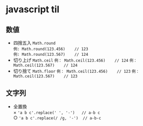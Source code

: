 # javascript til
## 数値
  - 四捨五入
    `Math.round`  
    `例: Math.round(123.456)    // 123`  
    `例: Math.round(123.567)    // 124`
  - 切り上げ
    `Math.ceil`
    `例： Math.ceil(123.456)    // 124`
    `例： Math.ceil(123.567)    // 124`
  - 切り捨て
    `Math.floor`
    `例： Math.ceil(123.456)    // 123`
    `例： Math.ceil(123.567)    // 123`

## 文字列
  - 全置換  
    × `'a b c'.replace(' ', '-')   // a-b c`  
    ○ `'a b c'.replace(/ /g, '-')  // a-b-c`

